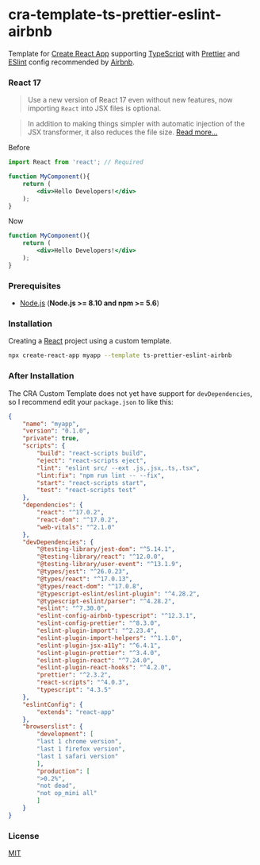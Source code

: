 # cra-template-ts-prettier-eslint-airbnb

Template for [Create React App](https://create-react-app.dev) supporting [TypeScript](https://www.typescriptlang.org) with [Prettier](https://prettier.io) and [ESlint](https://eslint.org) config recommended by [Airbnb](https://github.com/airbnb/javascript).

### React 17
> Use a new version of React 17 even without new features, now importing `React` into JSX files is optional.

> In addition to making things simpler with automatic injection of the JSX transformer, it also reduces the file size. [Read more...](https://reactjs.org/blog/2020/10/20/react-v17.html)

Before
```jsx
import React from 'react'; // Required

function MyComponent(){
    return (
        <div>Hello Developers!</div>
    );
}
```

Now
```jsx
function MyComponent(){
    return (
        <div>Hello Developers!</div>
    );
}
```

### Prerequisites

- [Node.js](https://nodejs.org) (**Node.js >= 8.10 and npm >= 5.6**)

### Installation

Creating a [React](https://reactjs.org) project using a custom template.

```sh
npx create-react-app myapp --template ts-prettier-eslint-airbnb
```

### After Installation

The CRA Custom Template does not yet have support for `devDependencies`, so I recommend edit your `package.json` to like this:

```json
{
    "name": "myapp",
    "version": "0.1.0",
    "private": true,
    "scripts": {
        "build": "react-scripts build",
        "eject": "react-scripts eject",
        "lint": "eslint src/ --ext .js,.jsx,.ts,.tsx",
        "lint:fix": "npm run lint -- --fix",
        "start": "react-scripts start",
        "test": "react-scripts test"
    },
    "dependencies": {
        "react": "^17.0.2",
        "react-dom": "^17.0.2",
        "web-vitals": "^2.1.0"
    },
    "devDependencies": {
        "@testing-library/jest-dom": "^5.14.1",
        "@testing-library/react": "^12.0.0",
        "@testing-library/user-event": "^13.1.9",
        "@types/jest": "^26.0.23",
        "@types/react": "^17.0.13",
        "@types/react-dom": "^17.0.8",
        "@typescript-eslint/eslint-plugin": "^4.28.2",
        "@typescript-eslint/parser": "^4.28.2",
        "eslint": "^7.30.0",
        "eslint-config-airbnb-typescript": "^12.3.1",
        "eslint-config-prettier": "^8.3.0",
        "eslint-plugin-import": "^2.23.4",
        "eslint-plugin-import-helpers": "^1.1.0",
        "eslint-plugin-jsx-a11y": "^6.4.1",
        "eslint-plugin-prettier": "^3.4.0",
        "eslint-plugin-react": "^7.24.0",
        "eslint-plugin-react-hooks": "^4.2.0",
        "prettier": "^2.3.2",
        "react-scripts": "^4.0.3",
        "typescript": "4.3.5"
    },
    "eslintConfig": {
        "extends": "react-app"
    },
    "browserslist": {
        "development": [
        "last 1 chrome version",
        "last 1 firefox version",
        "last 1 safari version"
        ],
        "production": [
        ">0.2%",
        "not dead",
        "not op_mini all"
        ]
    }
}
````

### License

[MIT](https://choosealicense.com/licenses/mit)